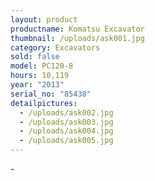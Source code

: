 ```yaml
---
layout: product
productname: Komatsu Excavator
thumbnail: /uploads/ask001.jpg
category: Excavators
sold: false
model: PC120-8
hours: 10,119
year: "2013"
serial_no: "85438"
detailpictures:
  - /uploads/ask002.jpg
  - /uploads/ask003.jpg
  - /uploads/ask004.jpg
  - /uploads/ask005.jpg
---
```

\-